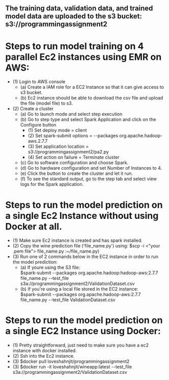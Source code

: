 ## The training data, validation data, and trained model data are uploaded to the s3 bucket:   s3://programmingassignment2  

# Steps to run model training on 4 parallel Ec2 instances using EMR on AWS:

- (1) Login to AWS console  
  - (a) Create a IAM role for a EC2 Instance so that it can give access to s3 bucket.  
  - (b) Ec2 instance should be able to download the csv file and upload the file (model file) to s3.  
- (2) Create a cluster   
  - (a) Go to launch mode and select step execution  
  - (b) Go to step type and select Spark Application and click on the Configure button  
     - (1) Set deploy mode = client  
     - (2) Set spark-submit options = --packages org.apache.hadoop-aws.2.7.7   
     - (3) Set application location = s3://programmingassignment2/pa2.py  
     - (4) Set action on failure = Terminate cluster  
  - (c) Go to software configuration and choose Spark.  
  - (d) Go to hardware configuration and set Number of Instances to 4.  
  - (e) Click the button to create the cluster and let it run.  
  - (f) To see the standard output, go to the step tab and select view logs for the Spark application.  
	
# Steps to run the model prediction on a single Ec2 Instance without using Docker at all.  

- (1) Make sure Ec2 instance is created and has spark installed.  
- (2) Copy the wine prediction file ('file_name.py') using: $scp -i <"your .pem file"> file_name.py :~/file_name.py)  
- (3) Run one of 2 commands below in the EC2 instance in order to run the model prediction:  
  - (a) If youre using the S3 file:  
	$spark-submit --packages org.apache.hadoop:hadoop-aws:2.7.7 file_name.py --test_file 
	s3a://programmingassignment2/ValidationDataset.csv 
  - (b) If you're using a local file stored in the EC2 instance:  
	$spark-submit --packages org.apache.hadoop-aws:2.7.7 file_name.py --test_file ValidationDataset.csv     

# Steps to run the model prediction on a single EC2 Instance using Docker:  

- (1) Pretty straightforward, just need to make sure you have a ec2 instance with docker installed.  
- (2) Ssh into the Ec2 instance.  
- (3) $docker pull loveshahnjit/programmingassignment2  
- (3) $docker run -it loveshahnjit/wineapp:latest --test_file s3a://programmingassignment2/ValidationDataset.csv  
